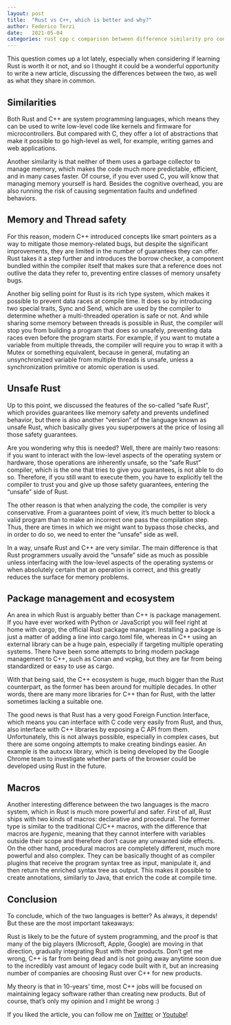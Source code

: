 ```yaml
---
layout: post
title:  "Rust vs C++, which is better and why?"
author: Federico Terzi
date:   2021-05-04
categories: rust cpp c comparison between difference similarity pro cons advantages
---
```


This question comes up a lot lately, especially when considering if learning Rust is worth it or not, and so I thought it could be a wonderful opportunity to write a new article, discussing the differences between the two, as well as what they share in common.

## Similarities

Both Rust and C++ are system programming languages, which means they can be used to write low-level code like kernels and firmware for microcontrollers. But compared with C, they offer a lot of abstractions that make it possible to go high-level as well, for example, writing games and web applications. 

Another similarity is that neither of them uses a garbage collector to manage memory, which makes the code much more predictable, efficient, and in many cases faster. Of course, if you ever used C, you will know that managing memory yourself is hard. Besides the cognitive overhead, you are also running the risk of causing segmentation faults and undefined behaviors. 

## Memory and Thread safety

For this reason, modern C++ introduced concepts like smart pointers as a way to mitigate those memory-related bugs, but despite the significant improvements, they are limited in the number of guarantees they can offer. Rust takes it a step further and introduces the borrow checker, a component bundled within the compiler itself that makes sure that a reference does not outlive the data they refer to, preventing entire classes of memory unsafety bugs.

Another big selling point for Rust is its rich type system, which makes it possible to prevent data races at compile time. It does so by introducing two special traits, Sync and Send, which are used by the compiler to determine whether a multi-threaded operation is safe or not. And while sharing some memory between threads is possible in Rust, the compiler will stop you from building a program that does so unsafely, preventing data races even before the program starts. For example, if you want to mutate a variable from multiple threads, the compiler will require you to wrap it with a Mutex or something equivalent, because in general, mutating an unsynchronized variable from multiple threads is unsafe, unless a synchronization primitive or atomic operation is used.

## Unsafe Rust

Up to this point, we discussed the features of the so-called “safe Rust”, which provides guarantees like memory safety and prevents undefined behavior, but there is also another “version” of the language known as unsafe Rust, which basically gives you superpowers at the price of losing all those safety guarantees. 

Are you wondering why this is needed? Well, there are mainly two reasons: if you want to interact with the low-level aspects of the operating system or hardware, those operations are inherently unsafe, so the “safe Rust” compiler, which is the one that tries to give you guarantees, is not able to do so. Therefore, if you still want to execute them, you have to explicitly tell the compiler to trust you and give up those safety guarantees, entering the “unsafe” side of Rust. 

The other reason is that when analyzing the code, the compiler is very conservative. From a guarantees point of view, it’s much better to block a valid program than to make an incorrect one pass the compilation step. Thus, there are times in which we might want to bypass those checks, and in order to do so, we need to enter the “unsafe” side as well.

In a way, unsafe Rust and C++ are very similar. The main difference is that Rust programmers usually avoid the “unsafe” side as much as possible unless interfacing with the low-level aspects of the operating systems or when absolutely certain that an operation is correct, and this greatly reduces the surface for memory problems.

## Package management and ecosystem

An area in which Rust is arguably better than C++ is package management. If you have ever worked with Python or JavaScript you will feel right at home with cargo, the official Rust package manager. Installing a package is just a matter of adding a line into cargo.toml file, whereas in C++ using an external library can be a huge pain, especially if targeting multiple operating systems. There have been some attempts to bring modern package management to C++, such as Conan and vcpkg, but they are far from being standardized or easy to use as cargo.

With that being said, the C++ ecosystem is huge, much bigger than the Rust counterpart, as the former has been around for multiple decades. In other words, there are many more libraries for C++ than for Rust, with the latter sometimes lacking a suitable one.

The good news is that Rust has a very good Foreign Function Interface, which means you can interface with C code very easily from Rust, and thus, also interface with C++ libraries by exposing a C API from them. Unfortunately, this is not always possible, especially in complex cases, but there are some ongoing attempts to make creating bindings easier. An example is the autocxx library, which is being developed by the Google Chrome team to investigate whether parts of the browser could be developed using Rust in the future.

## Macros

Another interesting difference between the two languages is the macro system, which in Rust is much more powerful and safer. First of all, Rust ships with two kinds of macros: declarative and procedural. The former type is similar to the traditional C/C++ macros, with the difference that macros are _hygenic_, meaning that they cannot interfere with variables outside their scope and therefore don’t cause any unwanted side effects. On the other hand, procedural macros are completely different, much more powerful and also complex. They can be basically thought of as compiler plugins that receive the program syntax tree as input, manipulate it, and then return the enriched syntax tree as output. This makes it possible to create annotations, similarly to Java, that enrich the code at compile time.

## Conclusion

To conclude, which of the two languages is better? As always, it depends! But these are the most important takeaways:

Rust is likely to be the future of system programming, and the proof is that many of the big players (Microsoft, Apple, Google) are moving in that direction, gradually integrating Rust with their products. Don’t get me wrong, C++ is far from being dead and is not going away anytime soon due to the incredibly vast amount of legacy code built with it, but an increasing number of companies are choosing Rust over C++ for new products.

My theory is that in 10-years’ time, most C++ jobs will be focused on maintaining legacy software rather than creating new products. But of course, that’s only my opinion and I might be wrong :)

If you liked the article, you can follow me on [Twitter](https://twitter.com/terzi_federico) or [Youtube](https://www.youtube.com/c/FedericoTerzi)!
